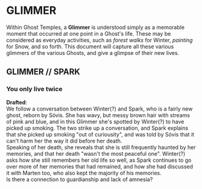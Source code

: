 # GLIMMER
Within Ghost Temples, a **Glimmer** is understood simply as a memorable moment that occurred at one point in a Ghost's life. These may be considered as everyday activities, such as *forest walks* for Winter, *painting* for Snow, and so forth. This document will capture all these various glimmers of the various Ghosts, and give a glimpse of their new lives.

## GLIMMER // SPARK
### You only live twice
**Drafted**: \
We follow a conversation between Winter(?) and Spark, who is a fairly new ghost, reborn by Sóvis. She has wavy, but messy brown hair with streams of pink and blue, and in this Glimmer she's spotted by Winter(?) to have picked up smoking. The two strike up a conversation, and Spark explains that she picked up smoking "out of curiousity", and was told by Sóvis that it can't harm her the way it did before her death.  
Speaking of her death, she reveals that she is still frequently haunted by her memories, and that her death "wasn't the most peaceful one". Winter(?) asks how she still remembers her old life so well, as Spark continues to go over more of her memories that had remained, and how she had discussed it with Marten too, who also kept the majority of his memories.  
Is there a connection to guardianship and lack of amnesia?